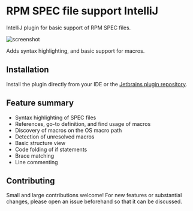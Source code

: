 # RPM SPEC file support IntelliJ

IntelliJ plugin for basic support of RPM SPEC files.

![screenshot](https://user-images.githubusercontent.com/458460/59445355-82931480-8dcd-11e9-8384-ebb4bc8baf02.png)

Adds syntax highlighting, and basic support for macros.

## Installation

Install the plugin directly from your IDE or the
[Jetbrains plugin repository](https://plugins.jetbrains.com/plugin/12552-rpm-spec-file).

## Feature summary

- Syntax highlighting of SPEC files
- References, go-to definition, and find usage of macros
- Discovery of macros on the OS macro path
- Detection of unresolved macros
- Basic structure view
- Code folding of if statements
- Brace matching
- Line commenting

## Contributing

Small and large contributions welcome! For new features or substantial changes, please open an issue
beforehand so that it can be discussed.
